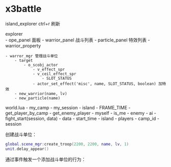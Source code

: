 # x3battle

island_explorer ctrl+r 刷新

explorer  
    - ope_panel 面板
        - warrior_panel 战斗列表
        - particle_panel 特效列表
        - warrior_property

    - warror_mgr 管理战斗单位
        - target
            - o_scobj_actor
                - v_effect_spr
                - v_ceil_effect_spr
                    - SLOT_STATUS
                - actor_set_effect('misc', name, SLOT_STATUS, boolean) 加特效
        - new_warrior(name, lv)
        - new_particle(name)


world.lua
    - my_camp
    - my_session
    - island
        - FRAME_TIME
        - get_player_by_camp
        - get_enemy_player
    - myself
        - is_me
    - enemy
    - ai
    - fight_start(session, data)
        - data
            - start_time
            - island
                - players
                    - camp_id
                    - session

创建战斗单位：
```lua
global.scene_mgr:create_troop(2200, 2200, name, lv, 1)
unit.delay_appear()
```


通过事件触发一个添加战斗单位的行为：
